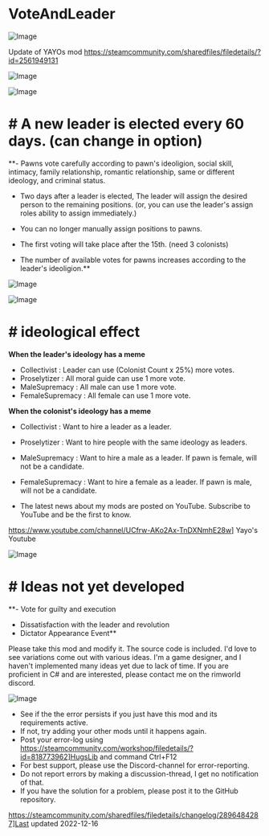 # VoteAndLeader

![Image](https://i.imgur.com/buuPQel.png)

Update of YAYOs mod
https://steamcommunity.com/sharedfiles/filedetails/?id=2561949131

![Image](https://i.imgur.com/pufA0kM.png)

	
![Image](https://i.imgur.com/Z4GOv8H.png)

# **# A new leader is elected every 60 days. (can change in option)**


**- Pawns vote carefully according to pawn's ideoligion, social skill, intimacy, family relationship, romantic relationship, same or different ideology, and criminal status.

- Two days after a leader is elected, The leader will assign the desired person to the remaining positions.
(or, you can use the leader's assign roles ability to assign immediately.)

- You can no longer manually assign positions to pawns.

- The first voting will take place after the 15th. (need 3 colonists)

- The number of available votes for pawns increases according to the leader's ideoligion.**



![Image](https://imgur.com/LUMpSWD.png)


![Image](https://imgur.com/N1KMEjm.png)





# **# ideological effect**


**When the leader's ideology has a meme**

- Collectivist : Leader can use (Colonist Count x 25%) more votes.
- Proselytizer : All moral guide can use 1 more vote.
- MaleSupremacy : All male can use 1 more vote.
- FemaleSupremacy : All female can use 1 more vote.

**When the colonist's ideology has a meme**

- Collectivist : Want to hire a leader as a leader.
- Proselytizer : Want to hire people with the same ideology as leaders.
- MaleSupremacy : Want to hire a male as a leader. If pawn is female, will not be a candidate.
- FemaleSupremacy : Want to hire a female as a leader. If pawn is male, will not be a candidate.



-  The latest news about my mods are posted on YouTube.
Subscribe to YouTube and be the first to know.

https://www.youtube.com/channel/UCfrw-AKo2Ax-TnDXNmhE28w]
Yayo's Youtube


![Image](https://imgur.com/vGVHUDk.png)




# **# Ideas not yet developed**


**- Vote for guilty and execution
- Dissatisfaction with the leader and revolution
- Dictator Appearance Event**




Please take this mod and modify it. The source code is included.
I'd love to see variations come out with various ideas.
I'm a game designer, and I haven't implemented many ideas yet due to lack of time.
If you are proficient in C# and are interested, please contact me on the rimworld discord.
	
![Image](https://i.imgur.com/PwoNOj4.png)



-  See if the the error persists if you just have this mod and its requirements active.
-  If not, try adding your other mods until it happens again.
-  Post your error-log using https://steamcommunity.com/workshop/filedetails/?id=818773962]HugsLib and command Ctrl+F12
-  For best support, please use the Discord-channel for error-reporting.
-  Do not report errors by making a discussion-thread, I get no notification of that.
-  If you have the solution for a problem, please post it to the GitHub repository.


https://steamcommunity.com/sharedfiles/filedetails/changelog/2896484287]Last updated 2022-12-16
